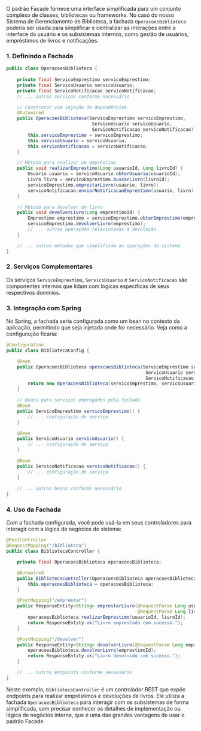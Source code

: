 O padrão Facade fornece uma interface simplificada para um conjunto complexo de classes, bibliotecas ou frameworks. No caso do nosso Sistema de Gerenciamento de Biblioteca, a fachada `OperacoesBiblioteca` poderia ser usada para simplificar e centralizar as interações entre a interface do usuário e os subsistemas internos, como gestão de usuários, empréstimos de livros e notificações.

### 1. Definindo a Fachada

```java
public class OperacoesBiblioteca {
    
    private final ServicoEmprestimo servicoEmprestimo;
    private final ServicoUsuario servicoUsuario;
    private final ServicoNotificacao servicoNotificacao;
    // ... outros serviços conforme necessário

    // Construtor com injeção de dependências
    @Autowired
    public OperacoesBiblioteca(ServicoEmprestimo servicoEmprestimo, 
                                ServicoUsuario servicoUsuario, 
                                ServicoNotificacao servicoNotificacao) {
        this.servicoEmprestimo = servicoEmprestimo;
        this.servicoUsuario = servicoUsuario;
        this.servicoNotificacao = servicoNotificacao;
    }

    // Método para realizar um empréstimo
    public void realizarEmprestimo(Long usuarioId, Long livroId) {
        Usuario usuario = servicoUsuario.obterUsuario(usuarioId);
        Livro livro = servicoEmprestimo.buscarLivro(livroId);
        servicoEmprestimo.emprestarLivro(usuario, livro);
        servicoNotificacao.enviarNotificacaoEmprestimo(usuario, livro);
    }

    // Método para devolver um livro
    public void devolverLivro(Long emprestimoId) {
        Emprestimo emprestimo = servicoEmprestimo.obterEmprestimo(emprestimoId);
        servicoEmprestimo.devolverLivro(emprestimo);
        // ... outras operações relacionadas à devolução
    }

    // ... outros métodos que simplificam as operações do sistema
}
```

### 2. Serviços Complementares

Os serviços `ServicoEmprestimo`, `ServicoUsuario` e `ServicoNotificacao` são componentes internos que lidam com lógicas específicas de seus respectivos domínios.

### 3. Integração com Spring

No Spring, a fachada seria configurada como um bean no contexto da aplicação, permitindo que seja injetada onde for necessário. Veja como a configuração ficaria:

```java
@Configuration
public class BibliotecaConfig {

    @Bean
    public OperacoesBiblioteca operacoesBiblioteca(ServicoEmprestimo servicoEmprestimo, 
                                                    ServicoUsuario servicoUsuario, 
                                                    ServicoNotificacao servicoNotificacao) {
        return new OperacoesBiblioteca(servicoEmprestimo, servicoUsuario, servicoNotificacao);
    }

    // Beans para serviços empregados pela fachada
    @Bean
    public ServicoEmprestimo servicoEmprestimo() {
        // ... configuração do serviço
    }

    @Bean
    public ServicoUsuario servicoUsuario() {
        // ... configuração do serviço
    }

    @Bean
    public ServicoNotificacao servicoNotificacao() {
        // ... configuração do serviço
    }
    
    // ... outros beans conforme necessário
}
```

### 4. Uso da Fachada

Com a fachada configurada, você pode usá-la em seus controladores para interagir com a lógica de negócios do sistema:

```java
@RestController
@RequestMapping("/biblioteca")
public class BibliotecaController {

    private final OperacoesBiblioteca operacoesBiblioteca;

    @Autowired
    public BibliotecaController(OperacoesBiblioteca operacoesBiblioteca) {
        this.operacoesBiblioteca = operacoesBiblioteca;
    }

    @PostMapping("/emprestar")
    public ResponseEntity<String> emprestarLivro(@RequestParam Long usuarioId, 
                                                 @RequestParam Long livroId) {
        operacoesBiblioteca.realizarEmprestimo(usuarioId, livroId);
        return ResponseEntity.ok("Livro emprestado com sucesso.");
    }

    @PostMapping("/devolver")
    public ResponseEntity<String> devolverLivro(@RequestParam Long emprestimoId) {
        operacoesBiblioteca.devolverLivro(emprestimoId);
        return ResponseEntity.ok("Livro devolvido com sucesso.");
    }

    // ... outros endpoints conforme necessário
}
```

Neste exemplo, `BibliotecaController` é um controlador REST que expõe endpoints para realizar empréstimos e devoluções de livros. Ele utiliza a fachada `OperacoesBiblioteca` para interagir com os subsistemas de forma simplificada, sem precisar conhecer os detalhes de implementação ou lógica de negócios interna, que é uma das grandes vantagens de usar o padrão Facade.